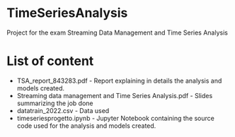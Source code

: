 # TimeSeriesAnalysis
Project for the exam Streaming Data Management and Time Series Analysis

# List of content
 
* TSA_report_843283.pdf - Report explaining in details the analysis and models created.
* Streaming data management and Time Series Analysis.pdf - Slides summarizing the job done
* datatrain_2022.csv - Data used
* timeseriesprogetto.ipynb - Jupyter Notebook containing the source code used for the analysis and models created.
